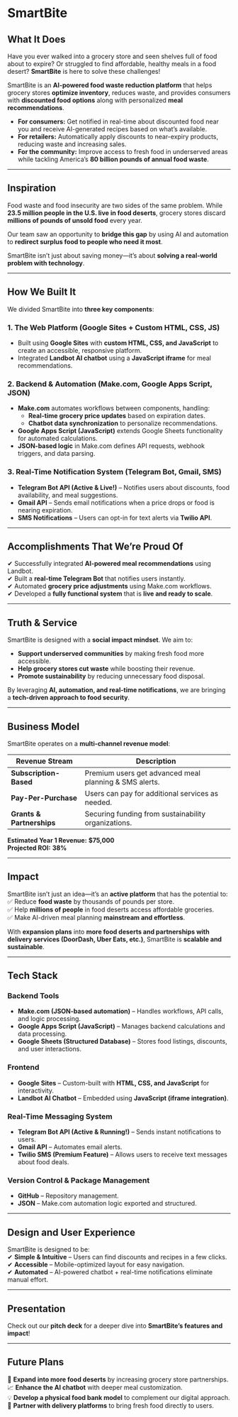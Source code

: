 # SmartBite

## **What It Does**
Have you ever walked into a grocery store and seen shelves full of food about to expire? Or struggled to find affordable, healthy meals in a food desert? **SmartBite** is here to solve these challenges!  

SmartBite is an **AI-powered food waste reduction platform** that helps grocery stores **optimize inventory**, reduces waste, and provides consumers with **discounted food options** along with personalized **meal recommendations**.  

- **For consumers:** Get notified in real-time about discounted food near you and receive AI-generated recipes based on what’s available.  
- **For retailers:** Automatically apply discounts to near-expiry products, reducing waste and increasing sales.  
- **For the community:** Improve access to fresh food in underserved areas while tackling America’s **80 billion pounds of annual food waste**.  

---

## **Inspiration**
Food waste and food insecurity are two sides of the same problem. While **23.5 million people in the U.S. live in food deserts**, grocery stores discard **millions of pounds of unsold food** every year.  

Our team saw an opportunity to **bridge this gap** by using AI and automation to **redirect surplus food to people who need it most**.  

SmartBite isn’t just about saving money—it’s about **solving a real-world problem with technology**.  

---

## **How We Built It**
We divided SmartBite into **three key components**:  

### **1. The Web Platform (Google Sites + Custom HTML, CSS, JS)**
- Built using **Google Sites** with **custom HTML, CSS, and JavaScript** to create an accessible, responsive platform.  
- Integrated **Landbot AI chatbot** using a **JavaScript iframe** for meal recommendations.  

### **2. Backend & Automation (Make.com, Google Apps Script, JSON)**
- **Make.com** automates workflows between components, handling:  
  - **Real-time grocery price updates** based on expiration dates.  
  - **Chatbot data synchronization** to personalize recommendations.  
- **Google Apps Script (JavaScript)** extends Google Sheets functionality for automated calculations.  
- **JSON-based logic** in Make.com defines API requests, webhook triggers, and data parsing.  

### **3. Real-Time Notification System (Telegram Bot, Gmail, SMS)**
- **Telegram Bot API (Active & Live!)** – Notifies users about discounts, food availability, and meal suggestions.  
- **Gmail API** – Sends email notifications when a price drops or food is nearing expiration.  
- **SMS Notifications** – Users can opt-in for text alerts via **Twilio API**.  

---

## **Accomplishments That We’re Proud Of**
✔ Successfully integrated **AI-powered meal recommendations** using Landbot.  
✔ Built a **real-time Telegram Bot** that notifies users instantly.  
✔ Automated **grocery price adjustments** using Make.com workflows.  
✔ Developed a **fully functional system** that is **live and ready to scale**.  

---

## **Truth & Service**
SmartBite is designed with a **social impact mindset**. We aim to:  
- **Support underserved communities** by making fresh food more accessible.  
- **Help grocery stores cut waste** while boosting their revenue.  
- **Promote sustainability** by reducing unnecessary food disposal.  

By leveraging **AI, automation, and real-time notifications**, we are bringing a **tech-driven approach to food security**.  

---

## **Business Model**
SmartBite operates on a **multi-channel revenue model**:  

| Revenue Stream      | Description |
|--------------------|------------|
| **Subscription-Based** | Premium users get advanced meal planning & SMS alerts. |
| **Pay-Per-Purchase** | Users can pay for additional services as needed. |
| **Grants & Partnerships** | Securing funding from sustainability organizations. |

**Estimated Year 1 Revenue:** **$75,000**  
**Projected ROI:** **38%**  

---

## **Impact**
SmartBite isn’t just an idea—it’s an **active platform** that has the potential to:  
✅ Reduce **food waste** by thousands of pounds per store.  
✅ Help **millions of people** in food deserts access affordable groceries.  
✅ Make AI-driven meal planning **mainstream and effortless**.  

With **expansion plans** into **more food deserts and partnerships with delivery services (DoorDash, Uber Eats, etc.)**, SmartBite is **scalable and sustainable**.  

---

## **Tech Stack**
### **Backend Tools**
- **Make.com (JSON-based automation)** – Handles workflows, API calls, and logic processing.  
- **Google Apps Script (JavaScript)** – Manages backend calculations and data processing.  
- **Google Sheets (Structured Database)** – Stores food listings, discounts, and user interactions.  

### **Frontend**
- **Google Sites** – Custom-built with **HTML, CSS, and JavaScript** for interactivity.  
- **Landbot AI Chatbot** – Embedded using **JavaScript (iframe integration)**.  

### **Real-Time Messaging System**
- **Telegram Bot API (Active & Running!)** – Sends instant notifications to users.  
- **Gmail API** – Automates email alerts.  
- **Twilio SMS (Premium Feature)** – Allows users to receive text messages about food deals.  

### **Version Control & Package Management**
- **GitHub** – Repository management.  
- **JSON** – Make.com automation logic exported and structured.  

---

## **Design and User Experience**
SmartBite is designed to be:  
✔ **Simple & Intuitive** – Users can find discounts and recipes in a few clicks.  
✔ **Accessible** – Mobile-optimized layout for easy navigation.  
✔ **Automated** – AI-powered chatbot + real-time notifications eliminate manual effort.  

---

## **Presentation**
Check out our **pitch deck** for a deeper dive into **SmartBite’s features and impact**!   

---

## **Future Plans**
🚀 **Expand into more food deserts** by increasing grocery store partnerships.  
📈 **Enhance the AI chatbot** with deeper meal customization.  
💡 **Develop a physical food bank model** to complement our digital approach.  
🔗 **Partner with delivery platforms** to bring fresh food directly to users.  

